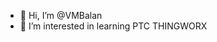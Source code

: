 - 👋 Hi, I’m @VMBalan
- 👀 I’m interested in learning PTC THINGWORX


<!---
VMBalan/VMBalan is a ✨ special ✨ repository because its `README.md` (this file) appears on your GitHub profile.
You can click the Preview link to take a look at your changes.
--->
